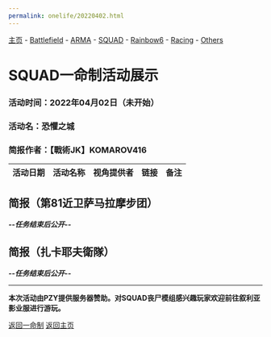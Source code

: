```yaml
---
permalink: onelife/20220402.html
---
```

[主页](https://saga2003.github.io/)   -  [Battlefield](https://saga2003.github.io/battlefield.html)   -   [ARMA](https://saga2003.github.io/arma.html)   -   [SQUAD](https://saga2003.github.io/squad.html)   -   [Rainbow6](https://saga2003.github.io/rainbow6.html)   -   [Racing](https://saga2003.github.io/racing.html)   -   [Others](https://saga2003.github.io/others.html)

# SQUAD一命制活动展示

### 活动时间：2022年04月02日（未开始）

### 活动名：恐懼之城

### 简报作者：【戰術JK】KOMAROV416

活动日期|活动名称|视角提供者|链接|备注
---|---|---|---|---

## 简报（第81近卫萨马拉摩步团）
***--任务结束后公开--***

## 简报（扎卡耶夫衛隊）
***--任务结束后公开--***

---
**本次活动由PZY提供服务器赞助。对SQUAD丧尸模组感兴趣玩家欢迎前往叙利亚影业服进行游玩。**

[返回一命制](https://saga2003.github.io/squad.html)
[返回主页](https://saga2003.github.io/)